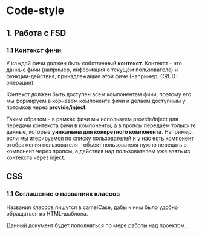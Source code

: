 # Code-style

## 1. Работа с FSD
### 1.1 Контекст фичи
У каждой фичи должен быть собственный **контекст**. Контекст - это данные фичи 
(например, информация о текущем пользователе) и функции-действия, принадлежащие этой фиче (например, CRUD-операции).

Контекст должен быть доступен всем компонентам фичи, поэтому его мы формируем в корневом компоненте фичи и делаем
доступным у потомков через **provide/inject**.

Таким образом - в рамках фичи мы используем provide/inject для передачи контекста фичи в компоненты, а в пропсы
передаём только те данные, которые **уникальны для конкретного компонента**. Например, если мы итерируемся по
списку пользователей и у нас есть компонент отображения пользователя - объект пользователя нужно передать в компонент
через пропсы, а действия над пользователем уже взять из контекста через inject.

## CSS
### 1.1 Соглашение о названиях классов
Названия классов пишутся в camelCase, дабы к ним было удобно обращаться из
HTML-шаблона.

Данный документ будет пополняться по мере работы над проектом.
